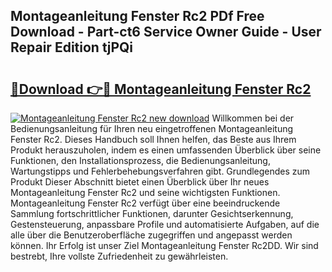 ## Montageanleitung Fenster Rc2 PDf Free Download - Part-ct6 Service Owner Guide - User Repair Edition tjPQi

# <h2><a href="http://df8i6p.blite.top/?on=Montageanleitung+Fenster+Rc2">🔗Download 👉🔴 Montageanleitung Fenster Rc2</a></h2>

[![Montageanleitung Fenster Rc2 new download](https://i.imgur.com/lujVjoI.png)](http://df8i6p.blite.top/?on=Montageanleitung+Fenster+Rc2)
Willkommen bei der Bedienungsanleitung für Ihren neu eingetroffenen Montageanleitung Fenster Rc2. Dieses Handbuch soll Ihnen helfen, das Beste aus Ihrem Produkt herauszuholen, indem es einen umfassenden Überblick über seine Funktionen, den Installationsprozess, die Bedienungsanleitung, Wartungstipps und Fehlerbehebungsverfahren gibt. Grundlegendes zum Produkt Dieser Abschnitt bietet einen Überblick über Ihr neues Montageanleitung Fenster Rc2 und seine wichtigsten Funktionen. Montageanleitung Fenster Rc2 verfügt über eine beeindruckende Sammlung fortschrittlicher Funktionen, darunter Gesichtserkennung, Gestensteuerung, anpassbare Profile und automatisierte Aufgaben, auf die alle über die Benutzeroberfläche zugegriffen und angepasst werden können. Ihr Erfolg ist unser Ziel Montageanleitung Fenster Rc2DD. Wir sind bestrebt, Ihre vollste Zufriedenheit zu gewährleisten.
